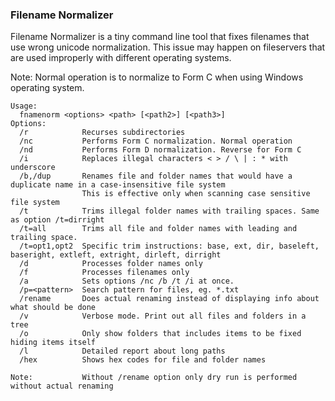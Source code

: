 ### Filename Normalizer

Filename Normalizer is a tiny command line tool that fixes filenames that use wrong unicode normalization. 
This issue may happen on fileservers that are used improperly with different operating systems.

Note: Normal operation is to normalize to Form C when using Windows operating system.

```
Usage:
  fnamenorm <options> <path> [<path2>] [<path3>]
Options:
  /r            Recurses subdirectories
  /nc           Performs Form C normalization. Normal operation
  /nd           Performs Form D normalization. Reverse for Form C
  /i            Replaces illegal characters < > / \ | : * with underscore
  /b,/dup       Renames file and folder names that would have a duplicate name in a case-insensitive file system
                This is effective only when scanning case sensitive file system
  /t            Trims illegal folder names with trailing spaces. Same as option /t=dirright
  /t=all        Trims all file and folder names with leading and trailing space.
  /t=opt1,opt2  Specific trim instructions: base, ext, dir, baseleft, baseright, extleft, extright, dirleft, dirright
  /d            Processes folder names only
  /f            Processes filenames only
  /a            Sets options /nc /b /t /i at once.
  /p=<pattern>  Search pattern for files, eg. *.txt
  /rename       Does actual renaming instead of displaying info about what should be done
  /v            Verbose mode. Print out all files and folders in a tree
  /o            Only show folders that includes items to be fixed hiding items itself
  /l            Detailed report about long paths
  /hex          Shows hex codes for file and folder names

Note:           Without /rename option only dry run is performed without actual renaming

```
